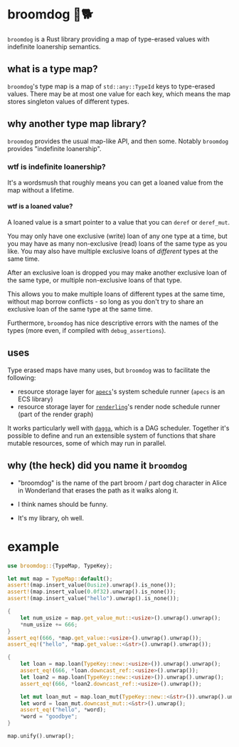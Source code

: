 # broomdog 🧹🐕

`broomdog` is a Rust library providing a map of type-erased values with indefinite loanership semantics.

## what is a type map?

`broomdog`'s type map is a map of `std::any::TypeId` keys to type-erased values.
There may be at most one value for each key, which means the map stores singleton values of different types.

## why another type map library?

`broomdog` provides the usual map-like API, and then some.
Notably `broomdog` provides "indefinite loanership".

### wtf is indefinite loanership?

It's a wordsmush that roughly means you can get a loaned value from the map without
a lifetime.

#### wtf is a loaned value?

A loaned value is a smart pointer to a value that you can `deref` or `deref_mut`.

You may only have one exclusive (write) loan of any one type at a time, but you may have as many non-exclusive (read) loans of the same type as you like. You may also have multiple exclusive loans of _different_ types at the same time.

After an exclusive loan is dropped you may make another exclusive loan of the same type, or multiple non-exclusive loans of that type.

This allows you to make multiple loans of different types at the same time, without map borrow conflicts - so long as you don't try to share an exclusive loan of the same type at the same time.

Furthermore, `broomdog` has nice descriptive errors with the names of the types (more even, if compiled with `debug_assertions`).

## uses

Type erased maps have many uses, but `broomdog` was to facilitate the following:

* resource storage layer for [`apecs`](https://github.com/schell/apecs)'s system schedule runner (`apecs` is an ECS library)
* resource storage layer for [`renderling`](https://github.com/schell/renderling)'s render node schedule runner (part of the render graph)

It works particularly well with [`dagga`](https://github.com/schell/dagga), which is a DAG scheduler.
Together it's possible to define and run an extensible system of functions that share mutable resources, some of which may run in parallel.

## why (the heck) did you name it `broomdog`

* "broomdog" is the name of the part broom / part dog character in Alice in Wonderland that erases the path as it walks along it.

* I think names should be funny.

* It's my library, oh well.

# example

```rust
use broomdog::{TypeMap, TypeKey};

let mut map = TypeMap::default();
assert!(map.insert_value(0usize).unwrap().is_none());
assert!(map.insert_value(0.0f32).unwrap().is_none());
assert!(map.insert_value("hello").unwrap().is_none());

{
    let num_usize = map.get_value_mut::<usize>().unwrap().unwrap();
    *num_usize += 666;
}
assert_eq!(666, *map.get_value::<usize>().unwrap().unwrap());
assert_eq!("hello", *map.get_value::<&str>().unwrap().unwrap());

{
    let loan = map.loan(TypeKey::new::<usize>()).unwrap().unwrap();
    assert_eq!(666, *loan.downcast_ref::<usize>().unwrap());
    let loan2 = map.loan(TypeKey::new::<usize>()).unwrap().unwrap();
    assert_eq!(666, *loan2.downcast_ref::<usize>().unwrap());

    let mut loan_mut = map.loan_mut(TypeKey::new::<&str>()).unwrap().unwrap();
    let word = loan_mut.downcast_mut::<&str>().unwrap();
    assert_eq!("hello", *word);
    *word = "goodbye";
}

map.unify().unwrap();
```
